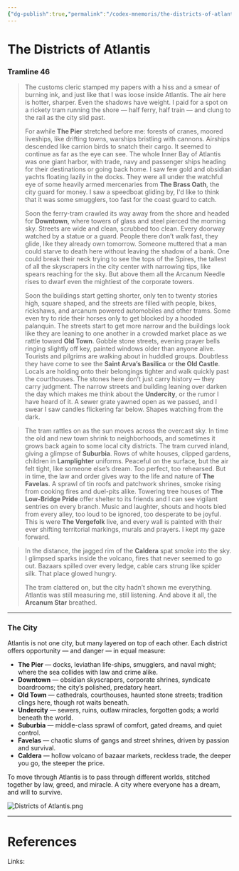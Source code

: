 ```yaml
---
{"dg-publish":true,"permalink":"/codex-mnemoris/the-districts-of-atlantis/","tags":["#PKM","#Atlantis"],"created":"2025-08-27T09:06:05.326+03:00","updated":"2025-09-13T14:53:35.138+03:00"}
---
```


# The Districts of Atlantis

### Tramline 46

> The customs cleric stamped my papers with a hiss and a smear of burning ink, and just like that I was loose inside Atlantis. The air here is hotter, sharper. Even the shadows have weight. I paid for a spot on a rickety tram running the shore — half ferry, half train — and clung to the rail as the city slid past.
> 
> For awhile **The Pier** stretched before me: forests of cranes, moored liveships, like drifting towns, warships bristling with cannons. Airships descended like carrion birds to snatch their cargo. It seemed to continue as far as the eye can see. The whole Inner Bay of Atlantis was one giant harbor, with trade, navy and passenger ships heading for their destinations or going back home. I saw few gold and obsidian yachts floating lazily in the docks. They were all under the watchful eye of some heavily armed mercenaries from **The Brass Oath**, the city guard for money. I saw a speedboat gliding by, I'd like to think that it was some smugglers, too fast for the coast guard to catch.
> 
> Soon the ferry-tram crawled its way away from the shore and headed for **Downtown**, where towers of glass and steel pierced the morning sky. Streets are wide and clean, scrubbed too clean. Every doorway watched by a statue or a guard. People there don’t walk fast, they glide, like they already own tomorrow. Someone muttered that a man could starve to death here without leaving the shadow of a bank. One could break their neck trying to see the tops of the Spires, the tallest of all the skyscrapers in the city center with narrowing tips, like spears reaching for the sky. But above them all the Arcanum Needle rises to dwarf even the mightiest of the corporate towers.
> 
> Soon the buildings start getting shorter, only ten to twenty stories high, square shaped, and the streets are filled with people, bikes, rickshaws, and arcanum powered automobiles and other trams. Some even try to ride their horses only to get blocked by a hooded palanquin. The streets start to get more narrow and the buildings look like they are leaning to one another in a crowded market place as we rattle toward **Old Town**. Gobble stone streets, evening prayer bells ringing slightly off key, painted windows older than anyone alive. Tourists and pilgrims are walking about in huddled groups. Doubtless they have come to see the **Saint Arva’s Basilica** or **the Old Castle**. Locals are holding onto their belongings tighter and walk quickly past the courthouses. The stones here don’t just carry history — they carry judgment. The narrow streets and building leaning over darken the day which makes me think about the **Undercity**, or the rumor I have heard of it. A sewer grate yawned open as we passed, and I swear I saw candles flickering far below. Shapes watching from the dark.

> The tram rattles on as the sun moves across the overcast sky. In time the old and new town shrink to neighborhoods, and sometimes it grows back again to some local city districts. The tram curved inland, giving a glimpse of **Suburbia**. Rows of white houses, clipped gardens, children in **Lamplighter** uniforms. Peaceful on the surface, but the air felt tight, like someone else’s dream. Too perfect, too rehearsed. But in time, the law and order gives way to the life and nature of **The Favelas**. A sprawl of tin roofs and patchwork shrines, smoke rising from cooking fires and duel-pits alike. Towering tree houses of **The Low-Bridge Pride** offer shelter to its friends and I can see vigilant sentries on every branch. Music and laughter, shouts and hoots bled from every alley, too loud to be ignored, too desperate to be joyful. This is were **The Vergefolk** live, and every wall is painted with their ever shifting territorial markings, murals and prayers. I kept my gaze forward. 

> In the distance, the jagged rim of the **Caldera** spat smoke into the sky. I glimpsed sparks inside the volcano, fires that never seemed to go out. Bazaars spilled over every ledge, cable cars strung like spider silk. That place glowed hungry. 
> 
> The tram clattered on, but the city hadn’t shown me everything. Atlantis was still measuring me, still listening. And above it all, the **Arcanum Star** breathed.

---

### The City

Atlantis is not one city, but many layered on top of each other. Each district offers opportunity — and danger — in equal measure:

- **The Pier** — docks, leviathan life-ships, smugglers, and naval might; where the sea collides with law and crime alike.
- **Downtown** — obsidian skyscrapers, corporate shrines, syndicate boardrooms; the city’s polished, predatory heart.
- **Old Town** — cathedrals, courthouses, haunted stone streets; tradition clings here, though rot waits beneath.
- **Undercity** — sewers, ruins, outlaw miracles, forgotten gods; a world beneath the world.
- **Suburbia** — middle-class sprawl of comfort, gated dreams, and quiet control.
- **Favelas** — chaotic slums of gangs and street shrines, driven by passion and survival.
- **Caldera** — hollow volcano of bazaar markets, reckless trade, the deeper you go, the steeper the price.

To move through Atlantis is to pass through different worlds, stitched together by law, greed, and miracle. A city where everyone has a dream, and will to survive.

![Districts of Atlantis.png](/img/user/40-49%20Extras/Files/Districts%20of%20Atlantis.png)


---
# References

Links: 








